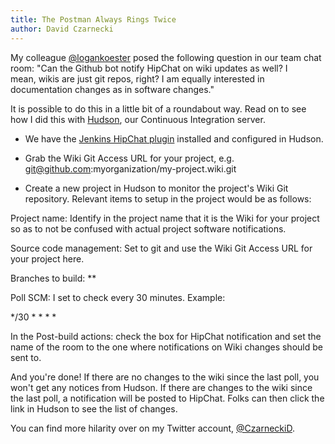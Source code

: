 ```yaml
---
title: The Postman Always Rings Twice
author: David Czarnecki
---
```

My colleague [@logankoester](https://twitter.com/#!/logankoester) posed the following question in our team chat room: "Can the Github bot notify HipChat on wiki updates as well? I mean, wikis are just git repos, right? I am equally interested in documentation changes as in software changes."

 It is possible to do this in a little bit of a roundabout way. Read on to see how I did this with [Hudson](http://hudson-ci.org/), our Continuous Integration server.



 - We have the [Jenkins HipChat plugin](https://github.com/jlewallen/jenkins-hipchat-plugin) installed and configured in Hudson.

 - Grab the Wiki Git Access URL for your project, e.g. git@github.com:myorganization/my-project.wiki.git

 - Create a new project in Hudson to monitor the project's Wiki Git repository. Relevant items to setup in the project would be as follows:

 Project name: Identify in the project name that it is the Wiki for your project so as to not be confused with actual project software notifications.

 Source code management: Set to git and use the Wiki Git Access URL for your project here.

 Branches to build: \*\*

 Poll SCM: I set to check every 30 minutes. Example:

 \*/30 \* \* \* \*

In the Post-build actions: check the box for HipChat notification and set the name of the room to the one where notifications on Wiki changes should be sent to.

And you're done! If there are no changes to the wiki since the last poll, you won't get any notices from Hudson. If there are changes to the wiki since the last poll, a notification will be posted to HipChat. Folks can then click the link in Hudson to see the list of changes.

You can find more hilarity over on my Twitter account, [@CzarneckiD](http://twitter.com/czarneckid).
